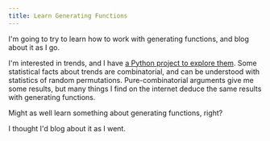 ```yaml
---
title: Learn Generating Functions
---
```


I'm going to try to learn how to work with generating functions,
and blog about it as I go.

I'm interested in trends, and I have [a Python project to explore them](https://github.com/jsh/trendlist).
Some statistical facts about trends are combinatorial, and can be understood with statistics of random permutations.
Pure-combinatorial arguments give me some results, but many things I find on the internet deduce the same results with generating functions.

Might as well learn something about generating functions, right?

I thought I'd blog about it as I went.
